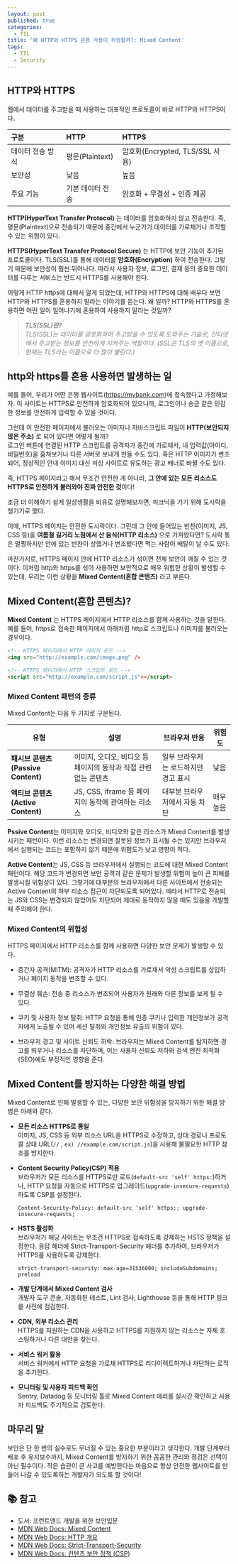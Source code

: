 ```yaml
---
layout: post
published: true
categories:
  - TIL
title: '왜 HTTP와 HTTPS 혼용 사용이 위험할까?: Mixed Content'
tags:
  - TIL
  - Security
---
```


## HTTP와 HTTPS

웹에서 데이터를 주고받을 때 사용하는 대표적인 프로토콜이 바로 HTTP와 HTTPS이다.

| 구분             | HTTP             | HTTPS                           |
| :--------------- | :--------------- | :------------------------------ |
| 데이터 전송 방식 | 평문(Plaintext)  | 암호화(Encrypted, TLS/SSL 사용) |
| 보안성           | 낮음             | 높음                            |
| 주요 기능        | 기본 데이터 전송 | 암호화 + 무결성 + 인증 제공     |

**HTTP(HyperText Transfer Protocol)** 는 데이터를 암호화하지 않고 전송한다. 즉, 평문(Plaintext)으로 전송되기 때문에 중간에서 누군가가 데이터를 가로채거나 조작할 수 있는 위험이 있다.

**HTTPS(HyperText Transfer Protocol Secure)** 는 HTTP에 보안 기능이 추가된 프로토콜이다. TLS(SSL)를 통해 데이터를 **암호화(Encryption)** 하여 전송한다. 그렇기 때문에 보안성이 훨씬 뛰어나다. 따라서 사용자 정보, 로그인, 결제 등의 중요한 데이터를 다루는 서비스는 반드시 HTTPS를 사용해야 한다.

이렇게 HTTP https에 대해서 알게 되었는데, HTTP와 HTTPS에 대해 배우다 보면 HTTP와 HTTPS를 혼용하지 말라는 이야기를 듣는다. 왜 일까? HTTP와 HTTPS를 혼용하면 어떤 일이 일어나기에 혼용하여 사용하지 말라는 것일까?

> <i style="color:gray; font-weight:600;">TLS(SSL)란?</i>  
> <i style="color:gray;">TLS(SSL)는 데이터를 암호화하여 주고받을 수 있도록 도와주는 기술로, 인터넷에서 주고받는 정보를 안전하게 지켜주는 역할이다. (SSL은 TLS의 옛 이름으로, 현재는 TLS라는 이름으로 더 많이 불린다.)</i>

## http와 https를 혼용 사용하면 발생하는 일

예를 들어, 우리가 어떤 은행 웹사이트(https://mybank.com)에 접속했다고 가정해보자. 이 사이트는 HTTPS로 안전하게 암호화되어 있으니까, 로그인이나 송금 같은 민감한 정보를 안전하게 입력할 수 있을 것이다.

그런데 이 안전한 페이지에서 불러오는 이미지나 자바스크립트 파일이 **HTTP(보안되지 않은 주소)** 로 되어 있다면 어떻게 될까?  
로그인 버튼에 연결된 HTTP 스크립트를 공격자가 중간에 가로채서, 내 입력값(아이디, 비밀번호)을 훔쳐보거나 다른 서버로 보내게 만들 수도 있다.
혹은 HTTP 이미지가 변조되어, 정상적인 안내 이미지 대신 피싱 사이트로 유도하는 광고 배너로 바뀔 수도 있다.

즉, HTTPS 페이지라고 해서 무조건 안전한 게 아니라, **그 안에 있는 모든 리소스도 HTTPS로 안전하게 불러와야 진짜 안전한 것**이다!

조금 더 이해하기 쉽게 일상생활을 비유로 설명해보자면, 피크닉을 가기 위해 도시락을 챙기기로 했다.

이때, HTTPS 페이지는 안전한 도시락이다. 그런데 그 안에 들어있는 반찬(이미지, JS, CSS 등)을 **여름철 길거리 노점에서 산 음식(HTTP 리소스)** 으로 가져왔다면? 도시락 통은 멀쩡하지만 안에 있는 반찬이 상했거나 변조됐다면 먹는 사람이 배탈이 날 수도 있다.

마찬가지로, HTTPS 페이지 안에 HTTP 리소스가 섞이면 전체 보안이 깨질 수 있는 것이다. 이처럼 http와 https를 섞어 사용하면 보안적으로 매우 위험한 상황이 발생할 수 있는데, 우리는 이런 상황을 **Mixed Content(혼합 콘텐츠)** 라고 부른다.

## Mixed Content(혼합 콘텐츠)?

**Mixed Content** 는 HTTPS 페이지에서 HTTP 리소스를 함께 사용하는 것을 말한다. 예를 들어, https로 접속한 페이지에서 아래처럼 http로 스크립트나 이미지를 불러오는 경우이다.

```html
<!-- HTTPS 페이지에서 HTTP 이미지 로드 -->
<img src="http://example.com/image.png" />

<!-- HTTPS 페이지에서 HTTP 스크립트 로드 -->
<script src="http://example.com/script.js"></script>
```

### Mixed Content 패턴의 종류

Mixed Content는 다음 두 가지로 구분된다.

| 유형                               | 설명                                                            | 브라우저 반응                        | 위험도    |
| ---------------------------------- | --------------------------------------------------------------- | ------------------------------------ | --------- |
| **패시브 콘텐츠(Passive Content)** | 이미지, 오디오, 비디오 등 페이지의 동작과 직접 관련 없는 콘텐츠 | 일부 브라우저는 로드하지만 경고 표시 | 낮음      |
| **액티브 콘텐츠(Active Content)**  | JS, CSS, iframe 등 페이지의 동작에 관여하는 리소스              | 대부분 브라우저에서 자동 차단        | 매우 높음 |

**Pssive Content**는 이미지와 오디오, 비디오와 같은 리소스가 Mixed Content를 발생시키는 패턴이다. 이런 리소스는 변경되면 잘못된 정보가 표시될 수는 있지만 브라우저에서 실행되는 코드는 포함하지 않기 때문에 위험도가 낮고 영향이 적다.

**Active Content**는 JS, CSS 등 브라우저에서 실행되는 코드에 대한 Mixed Content 패턴이다. 해당 코드가 변경되면 보안 공격과 같은 문제가 발생할 위험이 높아 큰 피해를 발생시킬 위험성이 있다. 그렇기에 대부분의 브라우저에서 다른 사이트에서 전송되는 Active Content의 하부 리소스 접근이 차단되도록 되어있다. 따라서 HTTP로 전송되는 JS와 CSS는 변경되지 않았어도 차단되어 제대로 동작하지 않을 때도 있음을 개발할 때 주의해야 한다.

### Mixed Content의 위험성

HTTPS 페이지에서 HTTP 리소스를 함께 사용하면 다양한 보안 문제가 발생할 수 있다.

- 중간자 공격(MITM): 공격자가 HTTP 리소스를 가로채서 악성 스크립트를 삽입하거나 페이지 동작을 변조할 수 있다.

- 무결성 훼손: 전송 중 리소스가 변조되어 사용자가 원래와 다른 정보를 보게 될 수 있다.

- 쿠키 및 사용자 정보 탈취: HTTP 요청을 통해 인증 쿠키나 입력한 개인정보가 공격자에게 노출될 수 있어 세션 탈취와 개인정보 유출의 위험이 있다.

- 브라우저 경고 및 사이트 신뢰도 하락: 브라우저는 Mixed Content를 탐지하면 경고를 띄우거나 리소스를 차단하며, 이는 사용자 신뢰도 저하와 검색 엔진 최적화(SEO)에도 부정적인 영향을 준다.

## Mixed Content를 방지하는 다양한 해결 방법

Mixed Content로 인해 발생할 수 있는, 다양한 보안 위험성을 방지하기 위한 해결 방법은 아래와 같다.

- **모든 리소스 HTTPS로 통일**  
  이미지, JS, CSS 등 외부 리소스 URL을 HTTPS로 수정하고, 상대 경로나 프로토콜 상대 URL(`//` , `ex) //example.com/script.js`)을 사용해 불필요한 HTTP 참조를 방지한다.

- **Content Security Policy(CSP) 적용**  
  브라우저가 모든 리소스를 HTTPS로만 로드(`default-src 'self' https:`)하거나, HTTP 요청을 자동으로 HTTPS로 업그레이드(`upgrade-insecure-requests`)하도록 CSP를 설정한다.

  ```plain text
  Content-Security-Policy: default-src 'self' https:; upgrade-insecure-requests;
  ```

- **HSTS 활성화**  
  브라우저가 해당 사이트는 무조건 HTTPS로 접속하도록 강제하는 HSTS 정책을 설정한다. 응답 헤더에 Strict-Transport-Security 헤더를 추가하여, 브라우저가 HTTPS를 사용하도록 강제한다.

  ```plain text
  strict-transport-security: max-age=31536000; includeSubdomains; preload
  ```

- **개발 단계에서 Mixed Content 검사**  
  개발자 도구 콘솔, 자동화된 테스트, Lint 검사, Lighthouse 등을 통해 HTTP 링크를 사전에 점검한다.

- **CDN, 외부 리소스 관리**  
  HTTPS를 지원하는 CDN을 사용하고 HTTPS를 지원하지 않는 리소스는 자체 호스팅하거나 다른 대안을 찾는다.

- **서비스 워커 활용**  
  서비스 워커에서 HTTP 요청을 가로채 HTTPS로 리다이렉트하거나 차단하는 로직을 추가한다.

- **모니터링 및 사용자 피드백 확인**  
  Sentry, Datadog 등 모니터링 툴로 Mixed Content 에러를 실시간 확인하고 사용자 피드백도 주기적으로 검토한다.

## 마무리 말

보안은 단 한 번의 실수로도 무너질 수 있는 중요한 부분이라고 생각한다. 개발 단계부터 배포 후 유지보수까지, Mixed Content를 방지하기 위한 꼼꼼한 관리와 점검은 선택이 아닌 필수이다. 작은 습관이 큰 사고를 예방한다는 마음으로 항상 안전한 웹사이트를 만들어 나갈 수 있도록하는 개발자가 되도록 할 것이다!

## 📚 참고

- 도서: 프런트엔드 개발을 위한 보안입문
- [MDN Web Docs: Mixed Content](https://developer.mozilla.org/ko/docs/Web/Security/Mixed_content)
- [MDN Web Docs: HTTP 개요](https://developer.mozilla.org/ko/docs/Web/HTTP/Guides/Overview)
- [MDN Web Docs: Strict-Transport-Security](https://developer.mozilla.org/ko/docs/Web/HTTP/Reference/Headers/Strict-Transport-Security)
- [MDN Web Docs: 컨텐츠 보안 정책 (CSP)](https://developer.mozilla.org/ko/docs/Web/HTTP/Guides/CSP)
